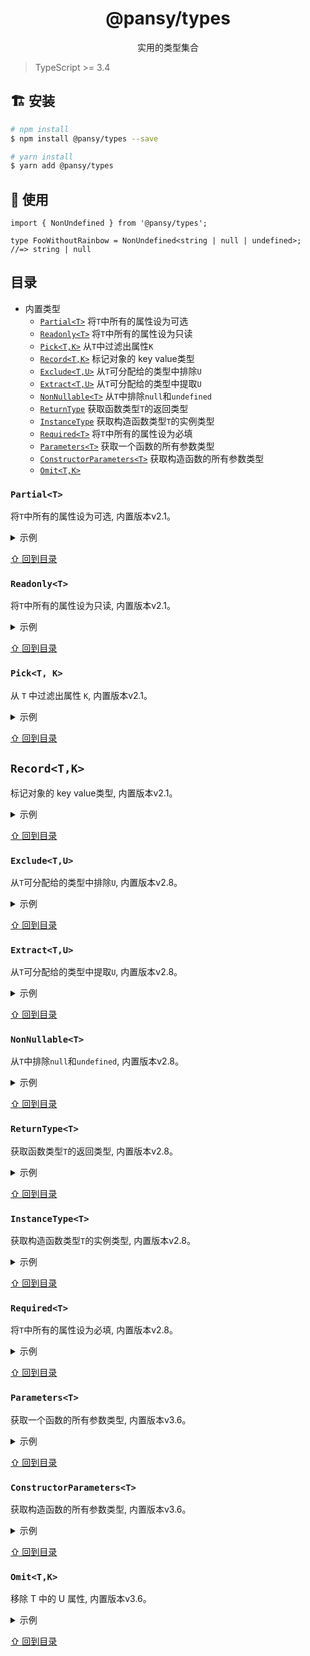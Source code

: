 <h1 align="center">
  @pansy/types
</h1>

<div align="center">
  实用的类型集合
</div>

> TypeScript >= 3.4

## 🏗 安装

```sh
# npm install
$ npm install @pansy/types --save

# yarn install
$ yarn add @pansy/types
```

## 🔨 使用

```
import { NonUndefined } from '@pansy/types';

type FooWithoutRainbow = NonUndefined<string | null | undefined>;
//=> string | null
```

## 目录

- 内置类型 
  - [`Partial<T>`](#partialt) 将`T`中所有的属性设为可选
  - [`Readonly<T>`](#readonlyt) 将`T`中所有的属性设为只读
  - [`Pick<T,K>`](#picktk-1) 从`T`中过滤出属性`K`
  - [`Record<T,K>`](#recordtk-1) 标记对象的 key value类型
  - [`Exclude<T,U>`](#excludetu-1) 从`T`可分配给的类型中排除`U`
  - [`Extract<T,U>`](#extracttu-1) 从`T`可分配给的类型中提取`U`
  - [`NonNullable<T>`](#nonnullablet) 从`T`中排除`null`和`undefined`
  - [`ReturnType`](#returntypet) 获取函数类型`T`的返回类型
  - [`InstanceType`](#instancetypet) 获取构造函数类型`T`的实例类型
  - [`Required<T>`](#requiredt) 将`T`中所有的属性设为必填
  - [`Parameters<T>`](#parameterst) 获取一个函数的所有参数类型
  - [`ConstructorParameters<T>`](#parameterst) 获取构造函数的所有参数类型
  - [`Omit<T,K>`](#omittk-1) 

### `Partial<T>`

将`T`中所有的属性设为可选, 内置版本v2.1。

<details>
  <summary>
    示例
  </summary>

  ```ts
  interface NodeConfig {
    appName: string;
    port: number;
  }
  // Expect: { appName?: string; port?: number; }
  Partial<NodeConfig>;
  ```
</details>

[⇧ 回到目录](#目录)

### `Readonly<T>`

将`T`中所有的属性设为只读, 内置版本v2.1。

<details>
  <summary>
    示例
  </summary>

  ```ts
  interface NodeConfig {
    appName: string;
    port?: number;
  }
  // Expect: { readonly appName: string; readonly port?: number; }
  Readonly<NodeConfig>;
  ```
</details>

[⇧ 回到目录](#目录)
### `Pick<T, K>`

从 `T` 中过滤出属性 `K`, 内置版本v2.1。

<details>
  <summary>
    示例
  </summary>

  ```ts
  interface NodeConfig {
    name: string;
    appName: string;
    port?: number;
  }
  // Expect: { name: string; }
  Pick<NodeConfig, 'name'>;
  ```
</details>

[⇧ 回到目录](#目录)
## `Record<T,K>`

标记对象的 key value类型, 内置版本v2.1。

<details>
  <summary>
    示例
  </summary>

  ```ts
  // Expect: { [key: string]: number; }
  Record<string, number>;
  ```
</details>

[⇧ 回到目录](#目录)
### `Exclude<T,U>`

从`T`可分配给的类型中排除`U`, 内置版本v2.8。

<details>
  <summary>
    示例
  </summary>

  ```ts
  // Expect: 'b' | 'd'
  Exclude<"a" | "b" | "c" | "d", "a" | "c" | "f">;
  ```
</details>

[⇧ 回到目录](#目录)

### `Extract<T,U>`

从`T`可分配给的类型中提取`U`, 内置版本v2.8。

<details>
  <summary>
    示例
  </summary>

  ```ts
  // Expect: 'a' | 'c'
  Extract<"a" | "b" | "c" | "d", "a" | "c" | "f">;
  ```
</details>

[⇧ 回到目录](#目录)
### `NonNullable<T>`

从`T`中排除`null`和`undefined`, 内置版本v2.8。

<details>
  <summary>
    示例
  </summary>

  ```ts
  // Expect: string
  NonNullable<string | null | undefined>;
  ```
</details>

[⇧ 回到目录](#目录)

### `ReturnType<T>`

获取函数类型`T`的返回类型, 内置版本v2.8。

<details>
  <summary>
    示例
  </summary>

  ```ts
  // Expect: string
  ReturnType<() => string>;
  ```
</details>

[⇧ 回到目录](#目录)

### `InstanceType<T>`

获取构造函数类型`T`的实例类型, 内置版本v2.8。

<details>
  <summary>
    示例
  </summary>

  ```ts
  class C {
    x = 0;
    y = 0;
  }

  // Expect: C
  InstanceType<typeof C>;
  ```
</details>

[⇧ 回到目录](#目录)

### `Required<T>` 

将`T`中所有的属性设为必填, 内置版本v2.8。

<details>
  <summary>
    示例
  </summary>

  ```ts
  interface NodeConfig {
    appName?: string;
    port?: number;
  }
  // Expect: { appName: string; port: number; }
  Required<NodeConfig>;
  ```
</details>

[⇧ 回到目录](#目录)

### `Parameters<T>`

获取一个函数的所有参数类型, 内置版本v3.6。

<details>
  <summary>
    示例
  </summary>

  ```ts
  function shuffle(input: string, input1: number): void {}

  // Expect: { input: string; input1: number; }
  Parameters<typeof shuffle>;
  ```
</details>

[⇧ 回到目录](#目录)

### `ConstructorParameters<T>`

获取构造函数的所有参数类型, 内置版本v3.6。

<details>
  <summary>
    示例
  </summary>

  ```ts  
  class A {
    constructor(input: string, input1: number) {}
  }

  // Expect: { input: string; input1: number; }
  ConstructorParameters<typeof A>;
  ```
</details>

[⇧ 回到目录](#目录)

### `Omit<T,K>`

移除 T 中的 U 属性, 内置版本v3.6。

<details>
  <summary>
    示例
  </summary>

  ```ts  
  interface Animal {
 		imageUrl: string;
 		species: string;
 		images: string[];
 		paragraphs: string[];
  }

  // Expect: { images: string[]; paragraphs: string[]; }
  Omit<Animal, 'imageUrl' | 'species'>;
  ```
</details>

[⇧ 回到目录](#目录)